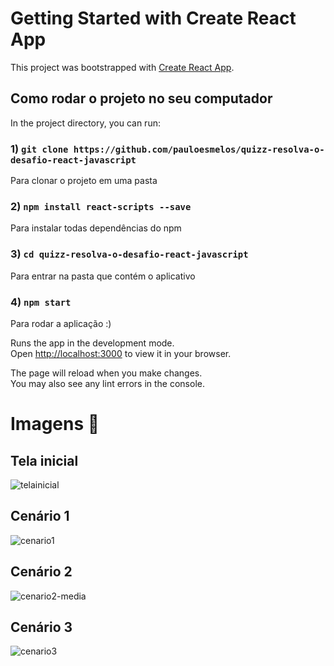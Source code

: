 # Getting Started with Create React App

This project was bootstrapped with [Create React App](https://github.com/facebook/create-react-app).

## Como rodar o projeto no seu computador

In the project directory, you can run:

### 1) `git clone https://github.com/pauloesmelos/quizz-resolva-o-desafio-react-javascript`

Para clonar o projeto em uma pasta

### 2) `npm install react-scripts --save`

Para instalar todas dependências do npm

### 3) `cd quizz-resolva-o-desafio-react-javascript`

Para entrar na pasta que contém o aplicativo 

### 4) `npm start`

Para rodar a aplicação :)

Runs the app in the development mode.\
Open [http://localhost:3000](http://localhost:3000) to view it in your browser.

The page will reload when you make changes.\
You may also see any lint errors in the console.

# Imagens 📱 

## Tela inicial

![telainicial](https://user-images.githubusercontent.com/74941958/223609238-5eba7af8-837f-412c-9a38-3347d67276bd.png)

## Cenário 1

![cenario1](https://user-images.githubusercontent.com/74941958/223609358-1a669e5f-3112-4821-b742-10f376f034a3.png)

## Cenário 2 

![cenario2-media](https://user-images.githubusercontent.com/74941958/223609376-101d5644-70a1-4772-8c96-edb5cdae459a.png)

## Cenário 3

![cenario3](https://user-images.githubusercontent.com/74941958/223609408-747085ef-bff4-4119-8bf2-668465aff0d1.png)



